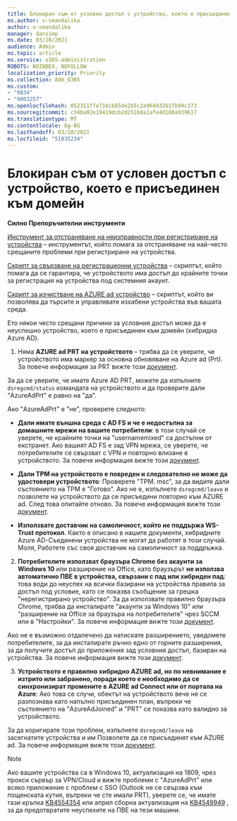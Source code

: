 ```yaml
---
title: Блокиран съм от условен достъп с устройство, което е присъединен към домейн
ms.author: v-smandalika
author: v-smandalika
manager: dansimp
ms.date: 03/20/2021
audience: Admin
ms.topic: article
ms.service: o365-administration
ROBOTS: NOINDEX, NOFOLLOW
localization_priority: Priority
ms.collection: Adm_O365
ms.custom:
- "9834"
- "9003257"
ms.openlocfilehash: 052311ffe71bcb65de2b5c2a964932b1fb99c373
ms.sourcegitcommit: c34ba92e19419dcb2d251b8a1afe4d180a939617
ms.translationtype: MT
ms.contentlocale: bg-BG
ms.lasthandoff: 03/20/2021
ms.locfileid: "51035234"
---
```

# <a name="im-getting-blocked-by-conditional-access-with-domain-joined-device"></a>Блокиран съм от условен достъп с устройство, което е присъединен към домейн

**Силно Препоръчителни инструменти**

[Инструмент за отстраняване на неизправности при регистриране на устройства](https://docs.microsoft.com/samples/azure-samples/dsregtool/dsregtool/) – инструментът, който помага за отстраняване на най-често срещаните проблеми при регистриране на устройства.

[Скрипт за свързване на регистрационни устройства](https://docs.microsoft.com/samples/azure-samples/testdeviceregconnectivity/testdeviceregconnectivity/) – скриптът, който помага да се гарантира, че устройството има достъп до крайните точки за регистрация на устройства под системния акаунт.

[Скрипт за изчистване на AZURE ad устройство](https://github.com/mzmaili/AzureADDeviceCleanup) – скриптът, който ви позволява да търсите и управлявате изхабени устройства във вашата среда.

Ето някои често срещани причини за условния достъп може да е неуспешно устройство, което е присъединен към домейн (хибридна Azure AD).

1. Няма **AZURE ad PRT на устройството** – трябва да се уверите, че устройството има маркер за основна обновяване на Azure ad (Prt). За повече информация за PRT вижте този [документ](https://docs.microsoft.com/azure/active-directory/devices/concept-primary-refresh-token).

За да се уверите, че имате Azure AD PRT, можете да изпълните `dsregcmd/status` командата на устройството и да проверите дали "AzureAdPrt" е равно на "да".

Ако "AzureAdPrt" е "не", проверете следното:

- **Дали имате външна среда с AD FS и че е недостъпна за домашните мрежи на вашите потребители**: в този случай се уверете, че крайните точки на "usernamemixed" са достъпни от екстранет. Ако вашият AD FS е зад VPN мрежа, се уверете, че потребителите се свързват с VPN и повторно влизане в устройството. За повече информация вижте този [документ](https://docs.microsoft.com/azure/active-directory/devices/hybrid-azuread-join-federated-domains).

- **Дали TPM на устройството е повреден и следователно не може да удостовери устройството**: Проверете "TPM. msc", за да видите дали състоянието на TPM е "Готово". Ако не е, изпълнете `dsregcmd/leave` и позволете на устройството да се присъедини повторно към AZURE ad. След това опитайте отново. За повече информация вижте този [документ](https://docs.microsoft.com/azure/active-directory/devices/troubleshoot-device-dsregcmd#sso-state).

- **Използвате доставчик на самоличност, който не поддържа WS-Trust протокол**. Както е описано в нашите документи, хибридните Azure AD-Съединени устройства не могат да работят в този случай. Моля, Работете със своя доставчик на самоличност за поддръжка.

2. **Потребителите използват браузъра Chrome без акаунти за Windows 10** или разширение на Office, като браузърът **не използва автоматично ПВЕ в устройства, свързани с пад или хибриден пад**: това води до неуспех на всички базирани на устройства правила за достъп под условие, като се показва съобщение за грешка "нерегистрирано устройство". За да използвате правилно браузъра Chrome, трябва да инсталирате "акаунти за Windows 10" или "разширение на Office за браузъра на потребителите" чрез SCCM или в "Настройки". За повече информация вижте този [документ](https://docs.microsoft.com/azure/active-directory/conditional-access/concept-conditional-access-conditions#chrome-support).

Ако не е възможно отдалечено да натискате разширението, уведомете потребителите, за да инсталирате ръчно едно от горните разширения, за да получите достъп до приложения зад условния достъп, базиран на устройства. За повече информация вижте този [документ](https://docs.microsoft.com/azure/active-directory/conditional-access/require-managed-devices#prerequisites).

3. **Устройството е правилно хибридно AZURE ad, но по невнимание е изтрито или забранено, поради което е необходимо да се синхронизират промените в AZURE ad Connect или от портала на Azure**: Ако това се случи, обектът на устройството вече не се разпознава като напълно присъединен план, въпреки че състоянието на "AzureAdJoined" и "PRT" се показва като валидно за устройството.

За да коригирате този проблем, изпълнете `dsregcmd/leave` на засегнатите устройства и им Позволете да се присъединят към AZURE ad. За повече информация вижте този [документ](https://docs.microsoft.com/azure/active-directory/devices/faq#q-why-do-my-users-see-an-error-message-saying-your-organization-has-deleted-the-device-or-your-organization-has-disabled-the-device-on-their-windows-10-devices).

> [!NOTE]
> Ако вашите устройства са в Windows 10, актуализация на 1809, чрез прокси сървър за VPN/Cloud и вижте проблеми с "AzureAdPrt" или всяко приложение с проблем с SSO (Outlook не се свързва към пощенската кутия, въпреки че сте имали PRT), уверете се, че имате тази кръпка [KB4554354](https://support.microsoft.com/topic/march-30-2020-kb4554354-os-build-17763-1132-deaba49b-4b29-55b9-caee-3e2d87dd75a2) или април сборна актуализация на [KB4549949](https://support.microsoft.com/topic/april-14-2020-kb4549949-os-build-17763-1158-76d9a3af-b20b-8996-bd4d-7b50c505fda6) , за да предотвратите неуспехите на ПВЕ на тези машини.

















